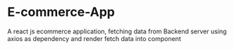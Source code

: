 # E-commerce-App
A react js ecommerce application, fetching data from Backend server using axios as dependency and render fetch data into component

